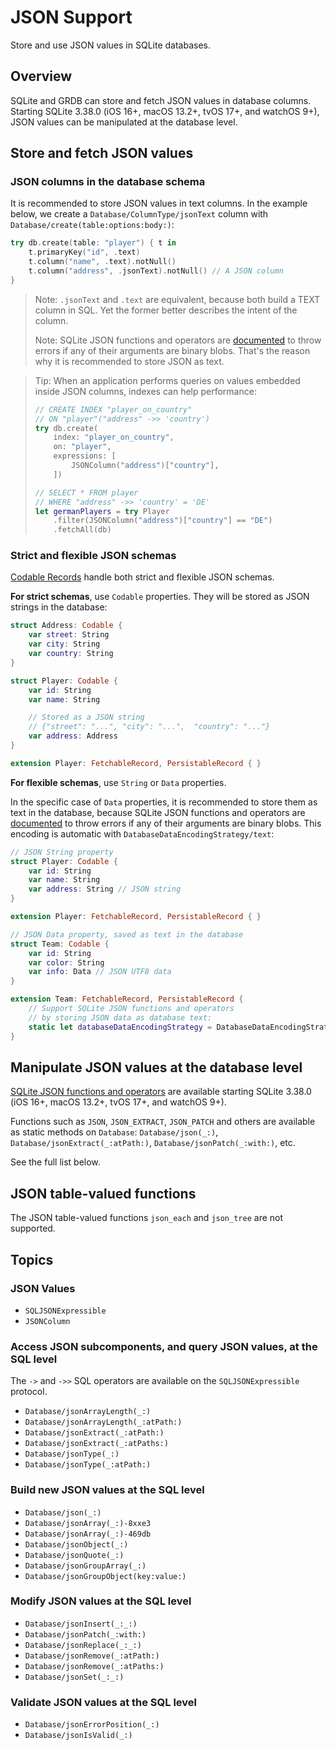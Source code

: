 # JSON Support

Store and use JSON values in SQLite databases.

## Overview

SQLite and GRDB can store and fetch JSON values in database columns. Starting SQLite 3.38.0 (iOS 16+, macOS 13.2+, tvOS 17+, and watchOS 9+), JSON values can be manipulated at the database level.

## Store and fetch JSON values

### JSON columns in the database schema

It is recommended to store JSON values in text columns. In the example below, we create a ``Database/ColumnType/jsonText`` column with ``Database/create(table:options:body:)``:

```swift
try db.create(table: "player") { t in
    t.primaryKey("id", .text)
    t.column("name", .text).notNull()
    t.column("address", .jsonText).notNull() // A JSON column
}
```

> Note: `.jsonText` and `.text` are equivalent, because both build a TEXT column in SQL. Yet the former better describes the intent of the column.
>
> Note: SQLite JSON functions and operators are [documented](https://www.sqlite.org/json1.html#interface_overview) to throw errors if any of their arguments are binary blobs. That's the reason why it is recommended to store JSON as text.

> Tip: When an application performs queries on values embedded inside JSON columns, indexes can help performance:
>
> ```swift
> // CREATE INDEX "player_on_country" 
> // ON "player"("address" ->> 'country')
> try db.create(
>     index: "player_on_country",
>     on: "player",
>     expressions: [
>         JSONColumn("address")["country"],
>     ])
>
> // SELECT * FROM player
> // WHERE "address" ->> 'country' = 'DE'
> let germanPlayers = try Player
>     .filter(JSONColumn("address")["country"] == "DE")
>     .fetchAll(db)
> ```

### Strict and flexible JSON schemas

[Codable Records](https://github.com/groue/GRDB.swift/blob/master/README.md#codable-records) handle both strict and flexible JSON schemas.

**For strict schemas**, use `Codable` properties. They will be stored as JSON strings in the database:

```swift
struct Address: Codable {
    var street: String
    var city: String
    var country: String
}

struct Player: Codable {
    var id: String
    var name: String

    // Stored as a JSON string
    // {"street": "...", "city": "...",  "country": "..."} 
    var address: Address
}

extension Player: FetchableRecord, PersistableRecord { }
```

**For flexible schemas**, use `String` or `Data` properties.

In the specific case of `Data` properties, it is recommended to store them as text in the database, because SQLite JSON functions and operators are [documented](https://www.sqlite.org/json1.html#interface_overview) to throw errors if any of their arguments are binary blobs. This encoding is automatic with ``DatabaseDataEncodingStrategy/text``:

```swift
// JSON String property
struct Player: Codable {
    var id: String
    var name: String
    var address: String // JSON string
}

extension Player: FetchableRecord, PersistableRecord { }

// JSON Data property, saved as text in the database
struct Team: Codable {
    var id: String
    var color: String
    var info: Data // JSON UTF8 data
}

extension Team: FetchableRecord, PersistableRecord {
    // Support SQLite JSON functions and operators
    // by storing JSON data as database text:
    static let databaseDataEncodingStrategy = DatabaseDataEncodingStrategy.text
}
```

## Manipulate JSON values at the database level

[SQLite JSON functions and operators](https://www.sqlite.org/json1.html) are available starting SQLite 3.38.0 (iOS 16+, macOS 13.2+, tvOS 17+, and watchOS 9+).

Functions such as `JSON`, `JSON_EXTRACT`, `JSON_PATCH` and others are available as static methods on `Database`: ``Database/json(_:)``, ``Database/jsonExtract(_:atPath:)``, ``Database/jsonPatch(_:with:)``, etc.

See the full list below.

## JSON table-valued functions

The JSON table-valued functions `json_each` and `json_tree` are not supported.

## Topics

### JSON Values

- ``SQLJSONExpressible``
- ``JSONColumn``

### Access JSON subcomponents, and query JSON values, at the SQL level

The `->` and `->>` SQL operators are available on the ``SQLJSONExpressible`` protocol.

- ``Database/jsonArrayLength(_:)``
- ``Database/jsonArrayLength(_:atPath:)``
- ``Database/jsonExtract(_:atPath:)``
- ``Database/jsonExtract(_:atPaths:)``
- ``Database/jsonType(_:)``
- ``Database/jsonType(_:atPath:)``

### Build new JSON values at the SQL level

- ``Database/json(_:)``
- ``Database/jsonArray(_:)-8xxe3``
- ``Database/jsonArray(_:)-469db``
- ``Database/jsonObject(_:)``
- ``Database/jsonQuote(_:)``
- ``Database/jsonGroupArray(_:)``
- ``Database/jsonGroupObject(key:value:)``

### Modify JSON values at the SQL level

- ``Database/jsonInsert(_:_:)``
- ``Database/jsonPatch(_:with:)``
- ``Database/jsonReplace(_:_:)``
- ``Database/jsonRemove(_:atPath:)``
- ``Database/jsonRemove(_:atPaths:)``
- ``Database/jsonSet(_:_:)``

### Validate JSON values at the SQL level

- ``Database/jsonErrorPosition(_:)``
- ``Database/jsonIsValid(_:)``
